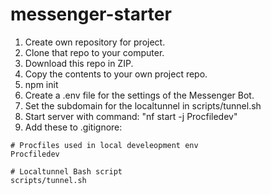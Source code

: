 # messenger-starter

1. Create own repository for project.
2. Clone that repo to your computer.
3. Download this repo in ZIP.
4. Copy the contents to your own project repo.
5. npm init
6. Create a .env file for the settings of the Messenger Bot.
7. Set the subdomain for the localtunnel in scripts/tunnel.sh
8. Start server with command: "nf start -j Procfiledev"
9. Add these to .gitignore:
```
# Procfiles used in local develeopment env
Procfiledev

# Localtunnel Bash script
scripts/tunnel.sh
```